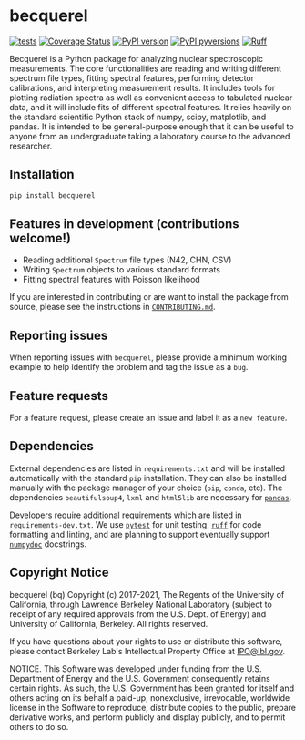 # becquerel

[![tests](https://github.com/lbl-anp/becquerel/actions/workflows/tests.yaml/badge.svg?branch=)](https://github.com/lbl-anp/becquerel/actions/workflows/tests.yaml)
[![Coverage Status](https://coveralls.io/repos/github/lbl-anp/becquerel/badge.svg?branch=main)](https://coveralls.io/github/lbl-anp/becquerel?branch=main)
[![PyPI version](https://img.shields.io/pypi/v/becquerel.svg)](https://pypi.org/project/becquerel)
[![PyPI pyversions](https://img.shields.io/pypi/pyversions/becquerel.svg)](https://pypi.org/project/becquerel)
[![Ruff](https://img.shields.io/endpoint?url=https://raw.githubusercontent.com/astral-sh/ruff/main/assets/badge/v2.json)](https://github.com/astral-sh/ruff)

Becquerel is a Python package for analyzing nuclear spectroscopic
measurements. The core functionalities are reading and writing different
spectrum file types, fitting spectral features, performing detector
calibrations, and interpreting measurement results. It includes tools for
plotting radiation spectra as well as convenient access to tabulated nuclear
data, and it will include fits of different spectral features. It relies
heavily on the standard scientific Python stack of numpy, scipy, matplotlib,
and pandas. It is intended to be general-purpose enough that it can be useful
to anyone from an undergraduate taking a laboratory course to the advanced
researcher.

## Installation

```bash
pip install becquerel
```

## Features in development (contributions welcome!)

- Reading additional `Spectrum` file types (N42, CHN, CSV)
- Writing `Spectrum` objects to various standard formats
- Fitting spectral features with Poisson likelihood

If you are interested in contributing or are want to install the package from
source, please see the instructions in [`CONTRIBUTING.md`](./CONTRIBUTING.md).

## Reporting issues

When reporting issues with `becquerel`, please provide a minimum working example
to help identify the problem and tag the issue as a `bug`.

## Feature requests

For a feature request, please create an issue and label it as a `new feature`.

## Dependencies

External dependencies are listed in `requirements.txt` and will be installed
automatically with the standard `pip` installation. They can also be installed
manually with the package manager of your choice (`pip`, `conda`, etc).
The dependencies `beautifulsoup4`, `lxml` and `html5lib` are necessary for
[`pandas`][1].

Developers require additional requirements which are listed in
`requirements-dev.txt`. We use [`pytest`][2] for unit testing, [`ruff`][3] for
code formatting and linting, and are planning to support eventually support
[`numpydoc`][4] docstrings.

[1]: https://pandas.pydata.org/pandas-docs/stable/install.html#dependencies
[2]: https://docs.pytest.org/en/latest/
[3]: https://docs.astral.sh/ruff/
[4]: https://numpydoc.readthedocs.io/en/latest/format.html

## Copyright Notice

becquerel (bq) Copyright (c) 2017-2021, The Regents of the University of
California, through Lawrence Berkeley National Laboratory (subject to receipt
of any required approvals from the U.S. Dept. of Energy) and University of
California, Berkeley. All rights reserved.

If you have questions about your rights to use or distribute this software,
please contact Berkeley Lab's Intellectual Property Office at
IPO@lbl.gov.

NOTICE. This Software was developed under funding from the U.S. Department
of Energy and the U.S. Government consequently retains certain rights. As
such, the U.S. Government has been granted for itself and others acting on
its behalf a paid-up, nonexclusive, irrevocable, worldwide license in the
Software to reproduce, distribute copies to the public, prepare derivative
works, and perform publicly and display publicly, and to permit others to do so.
